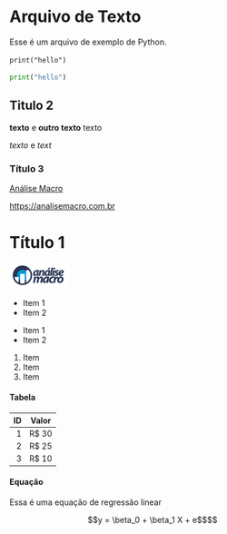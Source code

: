 # Arquivo de Texto

Esse é um arquivo de exemplo de Python.

`print("hello")`

```python
print("hello")
```

## Titulo 2

**texto** e __outro texto__ texto

*texto* e _text_

### Título 3

[Análise Macro](analisemacro.com.br)

<https://analisemacro.com.br>

# Título 1

![Análise Macro](../logo.png)

* Item 1
* Item 2

- Item 1
- Item 2

1. Item
2. Item
3. Item

#### Tabela

| ID | Valor |
|-----:|--------------------|
|     1|  R$ 30             |
|     2|  R$ 25             |
|     3|  R$ 10             |

#### Equação

Essa é uma equação de regressão linear 
```math
y = \beta_0 + \beta_1 X + e$$
```
